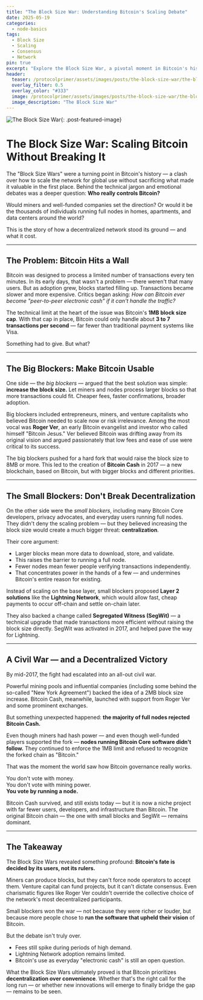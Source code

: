 ```yaml
---
title: "The Block Size War: Understanding Bitcoin's Scaling Debate"
date: 2025-05-19
categories:
  - node-basics
tags:
  - Block Size
  - Scaling
  - Consensus
  - Network
pin: true
excerpt: "Explore the Block Size War, a pivotal moment in Bitcoin's history that shaped how the network scales and evolves."
header:
  teaser: /protocolprimer/assets/images/posts/the-block-size-war/the-block-size-war.png
  overlay_filter: 0.5
  overlay_color: "#333"
  image: /protocolprimer/assets/images/posts/the-block-size-war/the-block-size-war.png
  image_description: "The Block Size War"
---
```


![The Block Size War](/protocolprimer/assets/images/posts/the-block-size-war/the-block-size-war.png){: .post-featured-image}

# The Block Size War: Scaling Bitcoin Without Breaking It

The "Block Size Wars" were a turning point in Bitcoin's history — a clash over how to scale the network for global use without sacrificing what made it valuable in the first place. Behind the technical jargon and emotional debates was a deeper question: **Who really controls Bitcoin?**

Would miners and well-funded companies set the direction? Or would it be the thousands of individuals running full nodes in homes, apartments, and data centers around the world?

This is the story of how a decentralized network stood its ground — and what it cost.

---

## The Problem: Bitcoin Hits a Wall

Bitcoin was designed to process a limited number of transactions every ten minutes. In its early days, that wasn't a problem — there weren't that many users. But as adoption grew, blocks started filling up. Transactions became slower and more expensive. Critics began asking: *How can Bitcoin ever become "peer-to-peer electronic cash" if it can't handle the traffic?*

The technical limit at the heart of the issue was Bitcoin's **1MB block size cap**. With that cap in place, Bitcoin could only handle about **3 to 7 transactions per second** — far fewer than traditional payment systems like Visa.

Something had to give. But what?

---

## The Big Blockers: Make Bitcoin Usable

One side — the *big blockers* — argued that the best solution was simple: **increase the block size.** Let miners and nodes process larger blocks so that more transactions could fit. Cheaper fees, faster confirmations, broader adoption.

Big blockers included entrepreneurs, miners, and venture capitalists who believed Bitcoin needed to scale now or risk irrelevance. Among the most vocal was **Roger Ver**, an early Bitcoin evangelist and investor who called himself "Bitcoin Jesus." Ver believed Bitcoin was drifting away from its original vision and argued passionately that low fees and ease of use were critical to its success.

The big blockers pushed for a hard fork that would raise the block size to 8MB or more. This led to the creation of **Bitcoin Cash** in 2017 — a new blockchain, based on Bitcoin, but with bigger blocks and different priorities.

---

## The Small Blockers: Don't Break Decentralization

On the other side were the *small blockers*, including many Bitcoin Core developers, privacy advocates, and everyday users running full nodes. They didn't deny the scaling problem — but they believed increasing the block size would create a much bigger threat: **centralization**.

Their core argument:

- Larger blocks mean more data to download, store, and validate.
- This raises the barrier to running a full node.
- Fewer nodes mean fewer people verifying transactions independently.
- That concentrates power in the hands of a few — and undermines Bitcoin's entire reason for existing.

Instead of scaling on the base layer, small blockers proposed **Layer 2 solutions** like the **Lightning Network**, which would allow fast, cheap payments to occur off-chain and settle on-chain later.

They also backed a change called **Segregated Witness (SegWit)** — a technical upgrade that made transactions more efficient without raising the block size directly. SegWit was activated in 2017, and helped pave the way for Lightning.

---

## A Civil War — and a Decentralized Victory

By mid-2017, the fight had escalated into an all-out civil war.

Powerful mining pools and influential companies (including some behind the so-called "New York Agreement") backed the idea of a 2MB block size increase. Bitcoin Cash, meanwhile, launched with support from Roger Ver and some prominent exchanges.

But something unexpected happened: **the majority of full nodes rejected Bitcoin Cash.**

Even though miners had hash power — and even though well-funded players supported the fork — **nodes running Bitcoin Core software didn't follow.** They continued to enforce the 1MB limit and refused to recognize the forked chain as "Bitcoin."

That was the moment the world saw how Bitcoin governance really works.

You don't vote with money.  
You don't vote with mining power.  
**You vote by running a node.**

Bitcoin Cash survived, and still exists today — but it is now a niche project with far fewer users, developers, and infrastructure than Bitcoin. The original Bitcoin chain — the one with small blocks and SegWit — remains dominant.

---

## The Takeaway

The Block Size Wars revealed something profound: **Bitcoin's fate is decided by its users, not its rulers.**  

Miners can produce blocks, but they can't force node operators to accept them. Venture capital can fund projects, but it can't dictate consensus. Even charismatic figures like Roger Ver couldn't override the collective choice of the network's most decentralized participants.

Small blockers won the war — not because they were richer or louder, but because more people chose to **run the software that upheld their vision** of Bitcoin.

But the debate isn't truly over.

- Fees still spike during periods of high demand.  
- Lightning Network adoption remains limited.  
- Bitcoin's use as everyday "electronic cash" is still an open question.

What the Block Size Wars ultimately proved is that Bitcoin prioritizes **decentralization over convenience**. Whether that's the right call for the long run — or whether new innovations will emerge to finally bridge the gap — remains to be seen.

